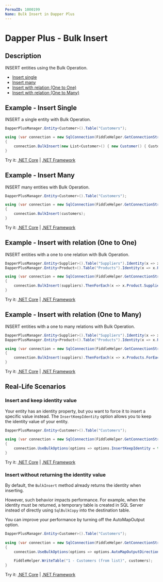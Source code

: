 ```yaml
---
PermaID: 1000199
Name: Bulk Insert in Dapper Plus
---
```


# Dapper Plus - Bulk Insert

## Description

INSERT entities using the Bulk Operation.

- [Insert single](#example---insert-single)
- [Insert many](#example---insert-many)
- [Insert with relation (One to One)](#example---insert-with-relation-one-to-one)
- [Insert with relation (One to Many)](#example---insert-with-relation-one-to-many)

## Example - Insert Single

INSERT a single entity with Bulk Operation.

```csharp
DapperPlusManager.Entity<Customer>().Table("Customers"); 

using (var connection = new SqlConnection(FiddleHelper.GetConnectionStringSqlServerW3Schools()))
{
    connection.BulkInsert(new List<Customer>() { new Customer() { CustomerName = "ExampleBulkInsert", ContactName = "Example Name :" +  1}});
}        
```
Try it: [.NET Core](https://dotnetfiddle.net/jPJxKl) | [.NET Framework](https://dotnetfiddle.net/swvvDb)

## Example - Insert Many
INSERT many entities with Bulk Operation.

```csharp
DapperPlusManager.Entity<Customer>().Table("Customers"); 

using (var connection = new SqlConnection(FiddleHelper.GetConnectionStringSqlServerW3Schools()))
{
    connection.BulkInsert(customers);
}
```
Try it: [.NET Core](https://dotnetfiddle.net/jPY8xy) | [.NET Framework](https://dotnetfiddle.net/3Z4SzH)

## Example - Insert with relation (One to One)
INSERT entities with a one to one relation with Bulk Operation.

```csharp    
DapperPlusManager.Entity<Supplier>().Table("Suppliers").Identity(x => x.SupplierID);
DapperPlusManager.Entity<Product>().Table("Products").Identity(x => x.ProductID);

using (var connection = new SqlConnection(FiddleHelper.GetConnectionStringSqlServerW3Schools()))
{    
    connection.BulkInsert(suppliers).ThenForEach(x => x.Product.SupplierID = x.SupplierID).ThenBulkInsert(x => x.Product);
}    
```
Try it: [.NET Core](https://dotnetfiddle.net/9EwA7g) | [.NET Framework](https://dotnetfiddle.net/tEZywR)

## Example - Insert with relation (One to Many)
INSERT entities with a one to many relations with Bulk Operation.

```csharp    
DapperPlusManager.Entity<Supplier>().Table("Suppliers").Identity(x => x.SupplierID); 
DapperPlusManager.Entity<Product>().Table("Products").Identity(x => x.ProductID);     

using (var connection = new SqlConnection(FiddleHelper.GetConnectionStringSqlServerW3Schools()))
{    
    connection.BulkInsert(suppliers).ThenForEach(x => x.Products.ForEach(y => y.SupplierID =  x.SupplierID)).ThenBulkInsert(x => x.Products);
}
```
Try it: [.NET Core](https://dotnetfiddle.net/4EG5mH) | [.NET Framework](https://dotnetfiddle.net/NbCYoZ)

## Real-Life Scenarios

### Insert and keep identity value

Your entity has an identity property, but you want to force it to insert a specific value instead. The `InsertKeepIdentity` option allows you to keep the identity value of your entity.

```csharp
DapperPlusManager.Entity<Customer>().Table("Customers"); 
        
using (var connection = new SqlConnection(FiddleHelper.GetConnectionStringSqlServerW3Schools()))
{
    connection.UseBulkOptions(options => options.InsertKeepIdentity = true).BulkInsert(customers);
}    
```

Try it: [.NET Core](https://dotnetfiddle.net/SxF6Eb) | [.NET Framework](https://dotnetfiddle.net/9YcUe8)

### Insert without returning the identity value

By default, the `BulkInsert` method already returns the identity when inserting.

However, such behavior impacts performance. For example, when the identity must be returned, a temporary table is created in SQL Server instead of directly using `SqlBulkCopy` into the destination table.

You can improve your performance by turning off the AutoMapOutput option.

```csharp
DapperPlusManager.Entity<Customer>().Table("Customers"); 
        
using (var connection = new SqlConnection(FiddleHelper.GetConnectionStringSqlServerW3Schools()))
{
    connection.UseBulkOptions(options => options.AutoMapOutputDirection = false).BulkInsert(customers);
            
    FiddleHelper.WriteTable("1 - Customers (from list)", customers);
}
```

Try it: [.NET Core](https://dotnetfiddle.net/lDwDOS) | [.NET Framework](https://dotnetfiddle.net/Zbf1Qk)
